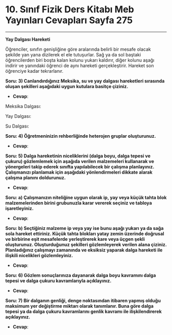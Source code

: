 # 10. Sınıf Fizik Ders Kitabı Meb Yayınları Cevapları Sayfa 275

---

**Yay Dalgası Hareketi**

Öğrenciler, sınıfın genişliğine göre aralarında belirli bir mesafe olacak şekilde yan yana dizilerek el ele tutuşurlar. Sağ ya da sol baştaki öğrencilerden biri boşta kalan kolunu yukarı kaldırır, diğer kolunu aşağı indirir ve yanındaki öğrenci de aynı hareketi gerçekleştirir. Hareket son öğrenciye kadar tekrarlanır.

**Soru: 3) Canlandırdığınız Meksika, su ve yay dalgası hareketleri sırasında oluşan şekilleri aşağıdaki uygun kutulara basitçe çiziniz.**

-   **Cevap**:

Meksika Dalgası:

 Yay Dalgası:

 Su Dalgası:

**Soru: 4) Öğretmeninizin rehberliğinde heterojen gruplar oluşturunuz.**

-   **Cevap**:

**Soru: 5) Dalga hareketinin niceliklerini (dalga boyu, dalga tepesi ve çukuru) gözlemlemek için aşağıda verilen malzemeleri kullanarak ve yönergeleri takip ederek sınıfta yapılabilecek bir çalışma planlayınız. Çalışmanızı planlamak için aşağıdaki yönlendirmeleri dikkate alarak çalışma planını doldurunuz.**

-   **Cevap**:

**Soru: a) Çalışmanızın niteliğine uygun olarak ip, yay veya küçük tahta blok malzemelerinden birini grubunuzla karar vererek seçiniz ve tabloya işaretleyiniz.**

-   **Cevap**:

**Soru: b) Seçtiğiniz malzeme ip veya yay ise bunu aşağı yukarı ya da sağa sola hareket ettiriniz. Küçük tahta blokları yatay zemin üzerinde doğrusal ve birbirine eşit mesafelerde yerleştirerek kare veya üçgen şekli oluşturunuz. Oluşturduğunuz şekilleri gözlemleyerek verilen alana çiziniz. Planladığınız çalışmayı zamanında ve eksiksiz yaparak dalga hareketi ile ilişkili nicelikleri gözlemleyiniz.**

-   **Cevap**:

**Soru: 6) Gözlem sonuçlarınıza dayanarak dalga boyu kavramını dalga tepesi ve dalga çukuru kavramlarıyla açıklayınız.**

-   **Cevap**:

**Soru: 7) Bir dalganın genliği, denge noktasından itibaren yapmış olduğu maksimum yer değiştirme miktarı olarak tanımlanır. Buna göre dalga tepesi ya da dalga çukuru kavramlarını genlik kavramı ile ilişkilendirerek açıklayınız.**

-   **Cevap**: